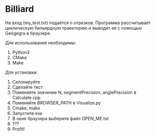 # Billiard
На вход (my_test.txt) подаётся n отрезков. Программа рассчитывает циклическую бильярдную траекторию и выводит ее с помощью Geogegra в браузере.

Для использования необходимы:
1) Python3
2) CMake
3) Make

Для установки:
1) Склонируйте
2) Сделайте тест
3) Поменяйте значение N, segmentPrecision, anglePrecision в Calculate.cpp
4) Поменяйте BROWSER_PATH в Visualize.py
5) Cmake, make
6) Запустите exe
7) В окне браузера выберите файл OPEN_ME.txt
8) ???
9) Profit!
